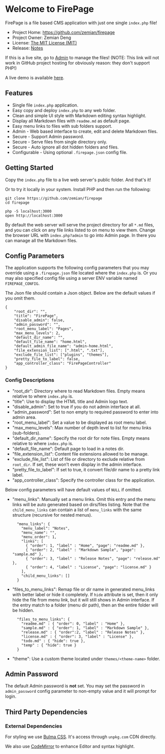 # Welcome to FirePage

FirePage is a file based CMS application with just one single `index.php` file!

* Project Home: https://github.com/zemian/firepage
* Project Owner: Zemian Deng
* License: [The MIT License (MIT)](index.php?page=license.md)
* Release: [Notes](index.php?page=release.md)

If this is a live site, go to [Admin](index.php?admin) to manage the files!
(NOTE: This link will not work in GitHub project hosting for obviously reason: they don't support PHP!)

A live demo is available [here](https://zemiancodeplayground.000webhostapp.com/firepage/index.php).

## Features

* Single file `index.php` application.
* Easy copy and deploy `index.php` to any web folder.
* Clean and simple UI style with Markdown editing syntax highlight.
* Display all Markdown files with `readme.md` as default page.
* Easy menu links to files with sub folders support.
* Admin - Web based interface to create, edit and delete Markdown files.
* Secure - Support Admin password.
* Secure - Serve files from single directory only.
* Secure - Auto ignore all dot hidden folders and files.
* Configurable - Using optional `.firepage.json` config file.

## Getting Started

Copy the `index.php` file to a live web server's public folder. And that's it!

Or to try it locally in your system. Install PHP and then run the following:

    git clone https://github.com/zemian/firepage
    cd firepage
    
    php -S localhost:3000
    open http://localhost:3000

By default the web server will serve the project directory for all `*.md` files, and you 
can click on any file links listed to on menu to view them. Change the browser URL with `index.php?admin` to go into Admin page. In there you can manage all the Markdown files.

## Config Parameters

The application supports the following config parameters that you may override using a `.firepage.json` file 
located where the `index.php` is. Or you may also specified config file using a server ENV variable
named `FIREPAGE_CONFIG`.

The Json file should contain a Json object. Below are the default values if you omit them.

```
{
    "root_dir": "",
    "title": "FirePage",
    "disable_admin": false,
    "admin_password": "",
    "root_menu_label": "Pages",
    "max_menu_levels": 2,
    "default_dir_name": "",
    "default_file_name": "home.html",
    "default_admin_file_name": "admin-home.html",
    "file_extension_list": [".html", ".txt"],
    "exclude_file_list": ["plugins", "themes"],
    "pretty_file_to_label": false,
    "app_controller_class": "FirePageController"
}
```

### Config Descriptions

* "root_dir": Directory where to read Markdown files. Empty means relative to where `index.php` is.
* "title": Use to display the HTML title and Admin logo text.
* "disable_admin": Set to true if you do not admin interface at all.
* "admin_password": Set to non empty to required password to enter into admin area.
* "root_menu_label": Set a value to be displayed as root menu label.
* "max_menu_levels": Max number of depth level to list for menu links (sub-folders).
* "default_dir_name": Specify the root dir for note files. Empty means relative to where `index.php` is.
* "default_file_name": Default page to load in a notes dir.
* "file_extension_list": Content file extensions allowed to be manage.
* "exclude_file_list": List of file or directory to exclude relative from `root_dir`. If set, these won't even display
  in the admin interface.
* "pretty_file_to_label": If set to true, it convert file/dir name to a pretty link label.
* "app_controller_class": Specify the controller class for the application.

Below config parameters will have default values of `NULL` if omitted.

* "menu_links": Manually set a menu links. Omit this entry and the menu links will be auto generated based on 
  dirs/files listing. Note that the `child_menu_links` can contain a list of `menu_links` with the same structure 
  (recursive for nested menus).
    ```  
      "menu_links": {
        "menu_label": "Notes",
        "menu_name": "",
        "menu_order": 1,
        "links": [
          { "order": 1, "label" : "Home", "page": "readme.md" },
          { "order": 2, "label" : "Markdown Sample", "page": "sample.md" },
          { "order": 3, "label" : "Release Notes", "page": "release.md" },
          { "order": 4, "label" : "License", "page": "license.md" }
        ],
        "child_menu_links": []
      }
    ```
* "files_to_menu_links": Remap file or dir name in generated menu_links with better label or hide it completely.
  If `hide` attribute is set, then it only hide the file from menu link, but it will still shows in Admin interface. 
  If the entry match to a folder (menu dir path), then an the entire folder will be hidden.
    ```
      "files_to_menu_links": {
        "readme.md" : { "order": 0, "label" : "Home" },
        "sample.md" : { "order": 1, "label" : "Markdown Sample" },
        "release.md" : { "order":2, "label" : "Release Notes" },
        "license.md" : { "order": 3, "label" : "License" },
        "todo.md" : { "hide": true },
        "temp" : { "hide": true }
      }
    ```
  
* "theme": Use a custom theme located under `themes/<theme-name>` folder.

## Admin Password

The default Admin password is **not** set. You may set the password in `admin_password` config parameter 
to non-empty value and it will prompt for login.

## Third Party Dependencies


### External Dependencies

For styling we use [Bulma CSS](https://unpkg.com/bulma). It's access through `unpkg.com` CDN directly.

We also use [CodeMirror](https://unpkg.com/codemirror) to enhance Editor and syntax highlight.
